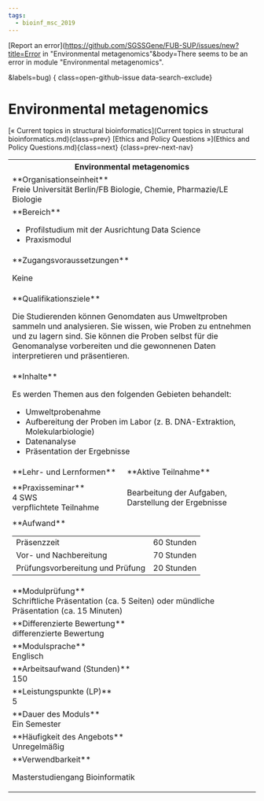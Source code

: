 ```yaml
---
tags:
  - bioinf_msc_2019
---
```

[Report an error](https://github.com/SGSSGene/FUB-SUP/issues/new?title=Error in "Environmental metagenomics"&body=There seems to be an error in module "Environmental metagenomics".

<Describe here a slightly more detailed description of what is wrong>&labels=bug)
{ class=open-github-issue data-search-exclude}

# Environmental metagenomics

[« Current topics in structural bioinformatics](Current topics in structural bioinformatics.md){class=prev}
[Ethics and Policy Questions »](Ethics and Policy Questions.md){class=next}
{class=prev-next-nav}

<table markdown id="moduledesc">
<tr markdown class="moduledesc_head"><th colspan="2">Environmental metagenomics </th></tr>
<tr markdown><td colspan="2">**Organisationseinheit**   <br>Freie Universität Berlin/FB Biologie, Chemie, Pharmazie/LE Biologie</td></tr>

<tr markdown><td colspan="2">**Bereich**<br>


- Profilstudium mit der Ausrichtung Data Science
- Praxismodul

</td></tr>

<tr markdown><td colspan="2">**Zugangsvoraussetzungen** <br>

Keine


</td></tr>
<tr markdown><td colspan="2">**Qualifikationsziele**    <br>

Die Studierenden können Genomdaten aus Umweltproben sammeln und analysieren.
Sie wissen, wie Proben zu entnehmen und zu lagern sind. Sie können die
Proben selbst für die Genomanalyse vorbereiten und die gewonnenen Daten
interpretieren und präsentieren.


</td></tr>
<tr markdown><td colspan="2">**Inhalte**                <br>

Es werden Themen aus den folgenden Gebieten behandelt:

- Umweltprobenahme
- Aufbereitung der Proben im Labor (z. B. DNA-Extraktion, Molekularbiologie)
- Datenanalyse
- Präsentation der Ergebnisse


</td></tr>

<tr markdown><td>**Lehr- und Lernformen**</td><td>**Aktive Teilnahme**</td></tr>
<tr markdown><td> **Praxisseminar** <br>4 SWS <br> verpflichtete Teilnahme</td><td>

Bearbeitung der Aufgaben, Darstellung der Ergebnisse
</td></tr>
<tr markdown><td colspan="2">**Aufwand**                <br>
<table class="aufwand_table">
<tr><td>Präsenzzeit</td><td>60 Stunden</td></tr>
<tr><td>Vor- und Nachbereitung</td><td>70 Stunden</td></tr>
<tr><td>Prüfungsvorbereitung und Prüfung</td><td>20 Stunden</td></tr>
</table>

</td></tr>
<tr markdown><td colspan="2">**Modulprüfung**             <br>Schriftliche Präsentation (ca. 5 Seiten) oder mündliche Präsentation (ca. 15
Minuten)


</td></tr>
<tr markdown><td colspan="2">**Differenzierte Bewertung** <br>differenzierte Bewertung

</td></tr>
<tr markdown><td colspan="2">**Modulsprache**             <br>Englisch</td></tr>
<tr markdown><td colspan="2">**Arbeitsaufwand (Stunden)** <br>150</td></tr>
<tr markdown><td colspan="2">**Leistungspunkte (LP)**     <br>5</td></tr>
<tr markdown><td colspan="2">**Dauer des Moduls**         <br>Ein Semester</td></tr>
<tr markdown><td colspan="2">**Häufigkeit des Angebots**  <br>Unregelmäßig</td></tr>
<tr markdown><td colspan="2">**Verwendbarkeit**           <br>

Masterstudiengang Bioinformatik


</td></tr>

</table>
